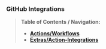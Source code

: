 ### GitHub Integrations

> **Table of Contents / Navigation:**
> - [**Actions/Workflows**](/integrations/github/workflows/ReadMe.md)
> - [**Extras/Action-Integrations**](/integrations/github/workflows/extras.md)
